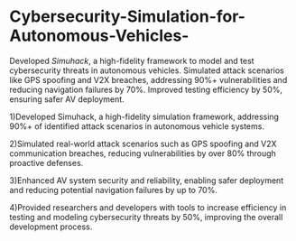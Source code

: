 # Cybersecurity-Simulation-for-Autonomous-Vehicles-
Developed *Simuhack*, a high-fidelity framework to model and test cybersecurity threats in autonomous vehicles. Simulated attack scenarios like GPS spoofing and V2X breaches, addressing 90%+ vulnerabilities and reducing navigation failures by 70%. Improved testing efficiency by 50%, ensuring safer AV deployment.



1)Developed Simuhack, a high-fidelity simulation framework, addressing 90%+ of identified attack scenarios in autonomous vehicle systems.

2)Simulated real-world attack scenarios such as GPS spoofing and V2X communication breaches, reducing vulnerabilities by over 80% through proactive defenses.

3)Enhanced AV system security and reliability, enabling safer deployment and reducing potential navigation failures by up to 70%.

4)Provided researchers and developers with tools to increase efficiency in testing and modeling cybersecurity threats by 50%, improving the overall development process.
